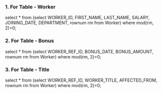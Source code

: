 ### 1. For Table - Worker
select * from 
    (select 
        WORKER_ID, 
        FIRST_NAME, 
        LAST_NAME, 
        SALARY,
        JOINING_DATE, 
        DEPARTMENT, 
        rownum rm 
    from 
        Worker)
where mod(rm, 2)=0;

### 2. For Table - Bonus
select * from
    (select 
        WORKER_REF_ID, 
        BONUS_DATE, 
        BONUS_AMOUNT, 
        rownum rm 
    from 
        Worker)
where mod(rm, 2)=0;

### 3. For Table - Title
select * from
    (select 
        WORKER_REF_ID,
        WORKER_TITLE, 
        AFFECTED_FROM, 
        rownum rm 
    from 
        Worker)
where mod(rm, 2)=0;
